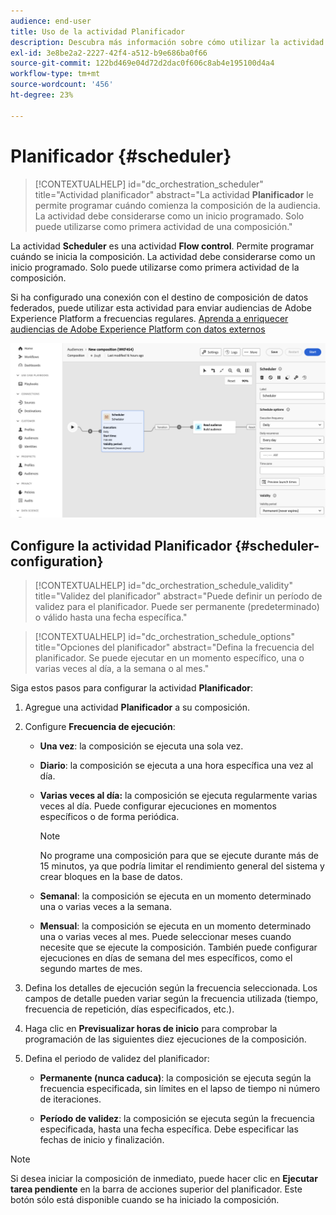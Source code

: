 ```yaml
---
audience: end-user
title: Uso de la actividad Planificador
description: Descubra más información sobre cómo utilizar la actividad Planificador
exl-id: 3e8be2a2-2227-42f4-a512-b9e686ba0f66
source-git-commit: 122bd469e04d72d2dac0f606c8ab4e195100d4a4
workflow-type: tm+mt
source-wordcount: '456'
ht-degree: 23%

---
```


# Planificador {#scheduler}

>[!CONTEXTUALHELP]
>id="dc_orchestration_scheduler"
>title="Actividad planificador"
>abstract="La actividad **Planificador** le permite programar cuándo comienza la composición de la audiencia. La actividad debe considerarse como un inicio programado. Solo puede utilizarse como primera actividad de una composición."

La actividad **Scheduler** es una actividad **Flow control**. Permite programar cuándo se inicia la composición. La actividad debe considerarse como un inicio programado. Solo puede utilizarse como primera actividad de la composición.

Si ha configurado una conexión con el destino de composición de datos federados, puede utilizar esta actividad para enviar audiencias de Adobe Experience Platform a frecuencias regulares. [Aprenda a enriquecer audiencias de Adobe Experience Platform con datos externos](../../connections/destinations.md)

![](../assets/scheduler.png)

## Configure la actividad Planificador {#scheduler-configuration}

>[!CONTEXTUALHELP]
>id="dc_orchestration_schedule_validity"
>title="Validez del planificador"
>abstract="Puede definir un período de validez para el planificador. Puede ser permanente (predeterminado) o válido hasta una fecha específica."

>[!CONTEXTUALHELP]
>id="dc_orchestration_schedule_options"
>title="Opciones del planificador"
>abstract="Defina la frecuencia del planificador. Se puede ejecutar en un momento específico, una o varias veces al día, a la semana o al mes."

Siga estos pasos para configurar la actividad **Planificador**:

1. Agregue una actividad **Planificador** a su composición.

1. Configure **Frecuencia de ejecución**:

   * **Una vez**: la composición se ejecuta una sola vez.
   * **Diario**: la composición se ejecuta a una hora específica una vez al día.
   * **Varias veces al día:** la composición se ejecuta regularmente varias veces al día. Puede configurar ejecuciones en momentos específicos o de forma periódica.

     >[!NOTE]
     >
     >No programe una composición para que se ejecute durante más de 15 minutos, ya que podría limitar el rendimiento general del sistema y crear bloques en la base de datos.

   * **Semanal**: la composición se ejecuta en un momento determinado una o varias veces a la semana.
   * **Mensual**: la composición se ejecuta en un momento determinado una o varias veces al mes. Puede seleccionar meses cuando necesite que se ejecute la composición. También puede configurar ejecuciones en días de semana del mes específicos, como el segundo martes de mes.

1. Defina los detalles de ejecución según la frecuencia seleccionada. Los campos de detalle pueden variar según la frecuencia utilizada (tiempo, frecuencia de repetición, días especificados, etc.).

1. Haga clic en **Previsualizar horas de inicio** para comprobar la programación de las siguientes diez ejecuciones de la composición.

1. Defina el periodo de validez del planificador:

   * **Permanente (nunca caduca)**: la composición se ejecuta según la frecuencia especificada, sin límites en el lapso de tiempo ni número de iteraciones.

   * **Período de validez**: la composición se ejecuta según la frecuencia especificada, hasta una fecha específica. Debe especificar las fechas de inicio y finalización.

>[!NOTE]
>
>Si desea iniciar la composición de inmediato, puede hacer clic en **Ejecutar tarea pendiente** en la barra de acciones superior del planificador. Este botón sólo está disponible cuando se ha iniciado la composición.

<!--## Example{#scheduler-example}

In the following example, the activity is configured so that the composition runs several times a day at 9 and 12 AM, every day of the week from October 1st, 2023 to January 1st, 2024.-->
